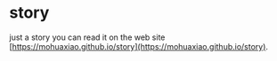 # story
just a story
you can read it on the web site [https://mohuaxiao.github.io/story](https://mohuaxiao.github.io/story).
